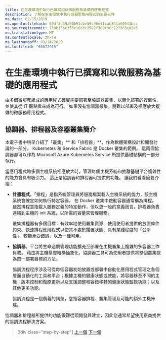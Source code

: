 ```yaml
---
title: 在生產環境中執行已撰寫和以微服務為基礎的應用程式
description: 了解在生產環境中執行容器型應用程式的主要元件
ms.date: 02/15/2019
ms.openlocfilehash: 69df3d39a00b91cbe59c96e5fcab841a60943bcc
ms.sourcegitcommit: 7588136e355e10cbc2582f389c90c127363c02a5
ms.translationtype: MT
ms.contentlocale: zh-TW
ms.lasthandoff: 03/14/2020
ms.locfileid: "68672915"
---
```

# <a name="run-composed-and-microservices-based-applications-in-production-environments"></a>在生產環境中執行已撰寫和以微服務為基礎的應用程式

由多個微服務組成的應用程式確實需要部署至協調器叢集，以簡化部署的複雜性，並使其從 IT 觀點看來成為可行。 如果沒有協調器叢集，將難以部署及相應放大複雜的微服務應用程式。

## <a name="introduction-to-orchestrators-schedulers-and-container-clusters"></a>協調器、排程器及容器叢集簡介

本電子書中稍早介紹了「叢集」** 和「排程器」**，作為軟體架構設計和開發討論的一部分。 Kubernetes 和 Service Fabric 是 Docker 叢集的範例。 這兩個協調器都可以作為 Microsoft Azure Kubernetes Service 所提供基礎結構的一部分執行。

當應用程式跨多個主機系統相應放大時，管理每個主機系統和抽離基礎平台複雜性的能力會具有吸引力。 這正是協調器和排程器可提供的功能。 讓我們看看簡要介紹：

- **計畫程式**。「排程」是指系統管理員將服務檔案載入主機系統的能力，該主機系統會確定如何執行特定容器。 在 Docker 叢集中啟動容器通常稱為排程。 雖然排程意指載入服務定義的特定動作，但以更一般的意義而言，排程器負責連結到主機的 init 系統，以所需的容量來管理服務。

   叢集排程器有多個目標：有效率地使用叢集資源、使用使用者提供的放置條件約束、快速排程應用程式以使其不處於擱置狀態、具有某種程度的「公平性」、較能承受錯誤，以及一律可用。

- **協調器**。平台將生命週期管理功能擴充至部署在主機叢集上複雜的多容器工作負載。 藉由將主機基礎結構抽象化，協調器工具可為使用者提供將整個叢集視為單一部署目標的方法。

   協調流程程序涉及可從每個容器初始放置或部署中自動化應用程式管理之各個層面自動化的工具和平台；根據主機的健康狀態或效能，將容器移至不同的主機；版本控制和復原更新以及支援調整和容錯移轉的健康狀態監視功能；以及其他更多功能。

   協調流程是一個廣義的詞彙，意指容器排程、叢集管理及可能的額外主機佈建。

協調器和排程器所提供的功能很難從頭開發與建立，因此您通常希望使用廠商提供的協調流程解決方案。

>[!div class="step-by-step"]
>[上一個](index.md)
>[下一個](manage-production-docker-environments.md)
